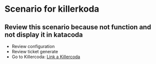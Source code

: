 # Scenario for killerkoda

## Review this scenario because not function and not display it in katacoda

- Review configuration
- Review ticket generate
- Go to Killercoda: [Link a Killercoda](https://killercoda.com/)
